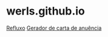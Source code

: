 # werls.github.io

[Refluxo](https://werls.github.io/refluxo)
[Gerador de carta de anuência](https://werls.github.io/anuencia-gen)